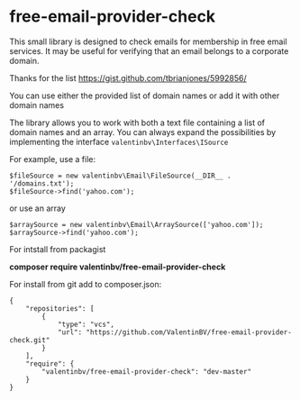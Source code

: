 

# free-email-provider-check
This small library is designed to check emails for membership in free email services. It may be useful for verifying that an email belongs to a corporate domain.

Thanks for the list https://gist.github.com/tbrianjones/5992856/

You can use either the provided list of domain names or add it with other domain names

The library allows you to work with both a text file containing a list of domain names and an array. 
You can always expand the possibilities by implementing the interface `valentinbv\Interfaces\ISource`

For example, use a file:

    $fileSource = new valentinbv\Email\FileSource(__DIR__ . '/domains.txt');
    $fileSource->find('yahoo.com');

or use an array

    $arraySource = new valentinbv\Email\ArraySource(['yahoo.com']);
    $arraySource->find('yahoo.com');
    
For intstall from packagist

**composer require valentinbv/free-email-provider-check**

For install from git add to composer.json:

    {
        "repositories": [
            {
                "type": "vcs",
                "url": "https://github.com/ValentinBV/free-email-provider-check.git"
            }
        ],
        "require": {
            "valentinbv/free-email-provider-check": "dev-master"
        }
    }
